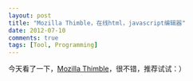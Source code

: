 ```yaml
---
layout: post
title: "Mozilla Thimble，在线html，javascript编辑器"
date: 2012-07-10
comments: true
tags: [Tool, Programming]
---
```

今天看了一下，<a href="https://thimble.webmaker.org/en-US/">Mozilla Thimble</a>，很不错，推荐试试：）<br /><blockquote></blockquote>
